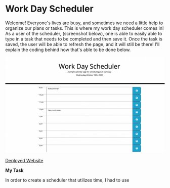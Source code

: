 # Work Day Scheduler

Welcome! Everyone's lives are busy, and sometimes we need a little help to organize our plans or tasks. This is where my work day scheduler comes in! As a user of the scheduler, (screenshot below), one is able to easily able to type in a task that needs to be completed and then save it. Once the task is saved, the user will be able to refresh the page, and it will still be there! I'll explain the coding behind how that's able to be done below. 

![Website-Preview](./assets/images/workdayscheduler.png)

[Deployed Website](https://amylipscomb.github.io/work-day-scheduler/)

<strong>My Task</strong>

In order to create a scheduler that utilizes time, I had to use 